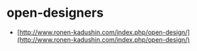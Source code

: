 # open-designers

* [http://www.ronen-kadushin.com/index.php/open-design/](http://www.ronen-kadushin.com/index.php/open-design/)

